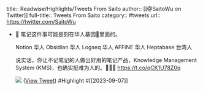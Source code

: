 title:: Readwise/Highlights/Tweets From Saito
author:: [[@SaitoWu on Twitter]]
full-title:: Tweets From Saito
category:: #tweets
url:: https://twitter.com/SaitoWu

- 📝 笔记这件事可能是刻在华人基因🧬里面的。
  
  Notion 华人
  Obsidian 华人
  Logseq 华人
  AFFiNE 华人
  Heptabase 台湾人
  
  说实话，你让不记笔记的人做出好用的笔记产品，Knowledge Management System (KMS)，也确实挺难为人的。🧑🏻‍💻 https://t.co/qCK1U78Z0q
  
  ![](https://pbs.twimg.com/media/F5ZrO76akAAws7s.jpg) ([View Tweet](https://twitter.com/SaitoWu/status/1699664223520149966)) #Highlight #[[2023-09-07]]